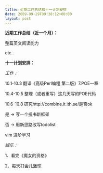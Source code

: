 ```yaml
---
title: 近期工作总结和十一计划安排
date: 2009-09-29T09:38:12+00:00
layout: post
---
```

**近期工作总结（近一个月）：**
  
整篇英文阅读能力
  
etc..

**十一计划安排：**
  
_工作：_
  
10.1-10.3 翻译《高级Perl编程 第二版》7.POE一章
  
10.4-10.5 整理（或者重写）这几天写的POE代码
  
10.6-10.8 研究http://combine.it.lth.se/是否ok
                
是 -> 写一个搜书新框架
                
否 -> 用新思路改写todolist
  
vim 进阶学习
  
_娱乐：_
  
1、看完《魔女的资格》
  
2、每天打会儿篮球
